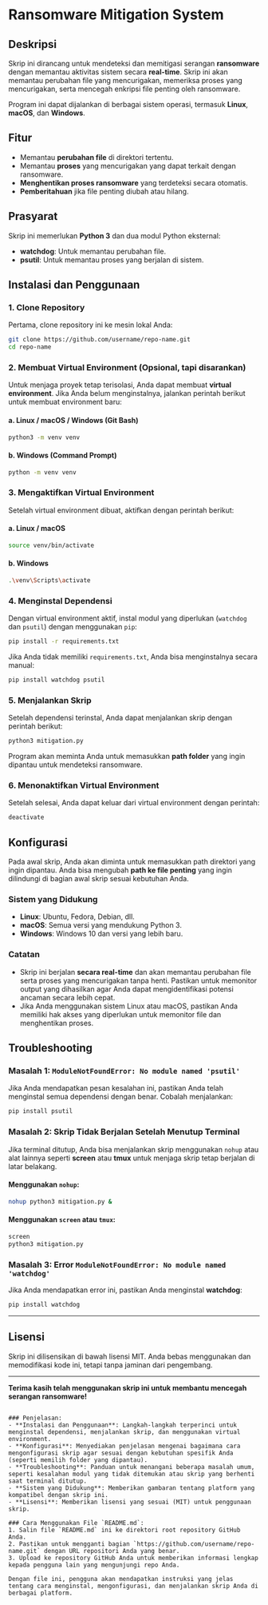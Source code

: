 
# Ransomware Mitigation System

## Deskripsi
Skrip ini dirancang untuk mendeteksi dan memitigasi serangan **ransomware** dengan memantau aktivitas sistem secara **real-time**. Skrip ini akan memantau perubahan file yang mencurigakan, memeriksa proses yang mencurigakan, serta mencegah enkripsi file penting oleh ransomware.

Program ini dapat dijalankan di berbagai sistem operasi, termasuk **Linux**, **macOS**, dan **Windows**.

## Fitur
- Memantau **perubahan file** di direktori tertentu.
- Memantau **proses** yang mencurigakan yang dapat terkait dengan ransomware.
- **Menghentikan proses ransomware** yang terdeteksi secara otomatis.
- **Pemberitahuan** jika file penting diubah atau hilang.

## Prasyarat
Skrip ini memerlukan **Python 3** dan dua modul Python eksternal:
- **watchdog**: Untuk memantau perubahan file.
- **psutil**: Untuk memantau proses yang berjalan di sistem.

## Instalasi dan Penggunaan

### 1. Clone Repository
Pertama, clone repository ini ke mesin lokal Anda:
```bash
git clone https://github.com/username/repo-name.git
cd repo-name
````

### 2. Membuat Virtual Environment (Opsional, tapi disarankan)

Untuk menjaga proyek tetap terisolasi, Anda dapat membuat **virtual environment**. Jika Anda belum menginstalnya, jalankan perintah berikut untuk membuat environment baru:

#### a. **Linux / macOS / Windows (Git Bash)**

```bash
python3 -m venv venv
```

#### b. **Windows (Command Prompt)**

```bash
python -m venv venv
```

### 3. Mengaktifkan Virtual Environment

Setelah virtual environment dibuat, aktifkan dengan perintah berikut:

#### a. **Linux / macOS**

```bash
source venv/bin/activate
```

#### b. **Windows**

```bash
.\venv\Scripts\activate
```

### 4. Menginstal Dependensi

Dengan virtual environment aktif, instal modul yang diperlukan (`watchdog` dan `psutil`) dengan menggunakan `pip`:

```bash
pip install -r requirements.txt
```

Jika Anda tidak memiliki `requirements.txt`, Anda bisa menginstalnya secara manual:

```bash
pip install watchdog psutil
```

### 5. Menjalankan Skrip

Setelah dependensi terinstal, Anda dapat menjalankan skrip dengan perintah berikut:

```bash
python3 mitigation.py
```

Program akan meminta Anda untuk memasukkan **path folder** yang ingin dipantau untuk mendeteksi ransomware.

### 6. Menonaktifkan Virtual Environment

Setelah selesai, Anda dapat keluar dari virtual environment dengan perintah:

```bash
deactivate
```

## Konfigurasi

Pada awal skrip, Anda akan diminta untuk memasukkan path direktori yang ingin dipantau. Anda bisa mengubah **path ke file penting** yang ingin dilindungi di bagian awal skrip sesuai kebutuhan Anda.

### Sistem yang Didukung

* **Linux**: Ubuntu, Fedora, Debian, dll.
* **macOS**: Semua versi yang mendukung Python 3.
* **Windows**: Windows 10 dan versi yang lebih baru.

### Catatan

* Skrip ini berjalan **secara real-time** dan akan memantau perubahan file serta proses yang mencurigakan tanpa henti. Pastikan untuk memonitor output yang dihasilkan agar Anda dapat mengidentifikasi potensi ancaman secara lebih cepat.
* Jika Anda menggunakan sistem Linux atau macOS, pastikan Anda memiliki hak akses yang diperlukan untuk memonitor file dan menghentikan proses.

## Troubleshooting

### Masalah 1: `ModuleNotFoundError: No module named 'psutil'`

Jika Anda mendapatkan pesan kesalahan ini, pastikan Anda telah menginstal semua dependensi dengan benar. Cobalah menjalankan:

```bash
pip install psutil
```

### Masalah 2: Skrip Tidak Berjalan Setelah Menutup Terminal

Jika terminal ditutup, Anda bisa menjalankan skrip menggunakan `nohup` atau alat lainnya seperti **screen** atau **tmux** untuk menjaga skrip tetap berjalan di latar belakang.

#### Menggunakan `nohup`:

```bash
nohup python3 mitigation.py &
```

#### Menggunakan `screen` atau `tmux`:

```bash
screen
python3 mitigation.py
```

### Masalah 3: Error `ModuleNotFoundError: No module named 'watchdog'`

Jika Anda mendapatkan error ini, pastikan Anda menginstal **watchdog**:

```bash
pip install watchdog
```

---

## Lisensi

Skrip ini dilisensikan di bawah lisensi MIT. Anda bebas menggunakan dan memodifikasi kode ini, tetapi tanpa jaminan dari pengembang.

---

**Terima kasih telah menggunakan skrip ini untuk membantu mencegah serangan ransomware!**

```

### Penjelasan:
- **Instalasi dan Penggunaan**: Langkah-langkah terperinci untuk menginstal dependensi, menjalankan skrip, dan menggunakan virtual environment.
- **Konfigurasi**: Menyediakan penjelasan mengenai bagaimana cara mengonfigurasi skrip agar sesuai dengan kebutuhan spesifik Anda (seperti memilih folder yang dipantau).
- **Troubleshooting**: Panduan untuk menangani beberapa masalah umum, seperti kesalahan modul yang tidak ditemukan atau skrip yang berhenti saat terminal ditutup.
- **Sistem yang Didukung**: Memberikan gambaran tentang platform yang kompatibel dengan skrip ini.
- **Lisensi**: Memberikan lisensi yang sesuai (MIT) untuk penggunaan skrip.

### Cara Menggunakan File `README.md`:
1. Salin file `README.md` ini ke direktori root repository GitHub Anda.
2. Pastikan untuk mengganti bagian `https://github.com/username/repo-name.git` dengan URL repositori Anda yang benar.
3. Upload ke repository GitHub Anda untuk memberikan informasi lengkap kepada pengguna lain yang mengunjungi repo Anda.

Dengan file ini, pengguna akan mendapatkan instruksi yang jelas tentang cara menginstal, mengonfigurasi, dan menjalankan skrip Anda di berbagai platform.
```
